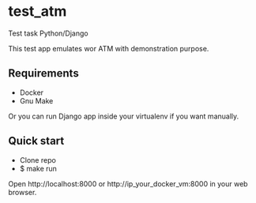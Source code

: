 # test_atm
Test task Python/Django

This test app emulates wor ATM with demonstration purpose. 

## Requirements

- Docker
- Gnu Make

Or you can run Django app inside your virtualenv if you want manually.

## Quick start
- Clone repo
- $ make run

Open http://localhost:8000 or http://ip_your_docker_vm:8000 in your web browser.


